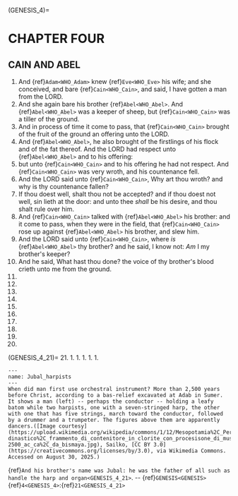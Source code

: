 (GENESIS_4)=
# CHAPTER FOUR

## CAIN AND ABEL
1. And {ref}`Adam<WHO_Adam>` knew {ref}`Eve<WHO_Eve>` his wife; and she conceived, and bare {ref}`Cain<WHO_Cain>`, and said, I have gotten a man from the LORD.
1. And she again bare his brother {ref}`Abel<WHO_Abel>`. And {ref}`Abel<WHO_Abel>` was a keeper of sheep, but {ref}`Cain<WHO_Cain>` was a tiller of the ground.
1. And in process of time it come to pass, that {ref}`Cain<WHO_Cain>` brought of the fruit of the ground an offering unto the LORD.
1. And {ref}`Abel<WHO_Abel>`, he also brought of the firstlings of his flock and of the fat thereof. And the LORD had respect unto {ref}`Abel<WHO_Abel>` and to his offering:
1. but unto {ref}`Cain<WHO_Cain>` and to his offering he had not respect. And {ref}`Cain<WHO_Cain>` was very wroth, and his countenance fell.
1. And the LORD said unto {ref}`Cain<WHO_Cain>`, Why art thou wroth? and why is thy countenance fallen?
1. If thou doest well, shalt thou not be accepted? and if thou doest not well, sin lieth at the door: and unto thee *shall* be his desire, and thou shalt rule over him.
1. And {ref}`Cain<WHO_Cain>` talked with {ref}`Abel<WHO_Abel>` his brother: and it come to pass, when they were in the field, that {ref}`Cain<WHO_Cain>` rose up against {ref}`Abel<WHO_Abel>` his brother, and slew him.
1. And the LORD said unto {ref}`Cain<WHO_Cain>`, where *is* {ref}`Abel<WHO_Abel>` thy brother? and he said, I know not: *Am* I my brother's keeper?
1. And he said, What hast thou done? the voice of thy brother's blood crieth unto me from the ground.
1.
1.
1.
1.
1.
1.
1.
1.
1.
1.
(GENESIS_4_21)=
21.
1.
1.
1.
1.
1.


```{figure} ./../../../imgs/Old/Genesis/Chapter_004/Mesopotamia,_Periodo_proto-dinastico,_frammento_di_contenitore_in_clorite_con_procesisone_di_musici,_2700-2500_ac_ca,_da_bismaya.jpg
---
name: Jubal_harpists
---
When did man first use orchestral instrument? More than 2,500 years before Christ, according to a bas-relief excavated at Adab in Sumer. It shows a man (left) -- perhaps the conductor -- holding a leafy batom while two harpists, one with a seven-stringed harp, the other with one that has five strings, march toward the conductor, followed by a drummer and a trumpeter. The figures above them are apparently dancers.([Image courtesy](https://upload.wikimedia.org/wikipedia/commons/1/12/Mesopotamia%2C_Periodo_proto-dinastico%2C_frammento_di_contenitore_in_clorite_con_procesisone_di_musici%2C_2700-2500_ac_ca%2C_da_bismaya.jpg), Sailko, [CC BY 3.0](https://creativecommons.org/licenses/by/3.0), via Wikimedia Commons. Accessed on August 30, 2025.)
```

{ref}`And his brother's name was Jubal: he was the father of all such as handle the harp and organ<GENESIS_4_21>`. -- {ref}`GENESIS<GENESIS>` {ref}`4<GENESIS_4>`:{ref}`21<GENESIS_4_21>`